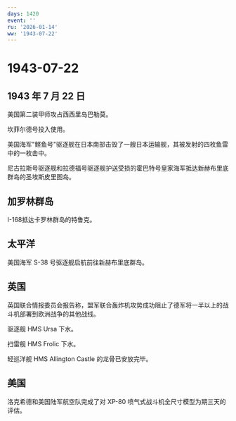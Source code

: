 ```yaml
---
days: 1420
event: ''
ru: '2026-01-14'
ww: '1943-07-22'
---
```


# 1943-07-22

## 1943 年 7 月 22 日

美国第二装甲师攻占西西里岛巴勒莫。

坎菲尔德号投入使用。

美国海军"鲣鱼号"驱逐舰在日本南部击毁了一艘日本运输舰，其被发射的四枚鱼雷中的一枚击中。

尼古拉斯号驱逐舰和拉德福号驱逐舰护送受损的霍巴特号皇家海军抵达新赫布里底群岛的圣埃斯皮里图岛。

## 加罗林群岛

I-168抵达卡罗林群岛的特鲁克。

## 太平洋

美国海军 S-38 号驱逐舰启航前往新赫布里底群岛。

## 英国

英国联合情报委员会报告称，盟军联合轰炸机攻势成功阻止了德军将一半以上的战斗机部署到欧洲战争的其他战线。

驱逐舰 HMS Ursa 下水。

扫雷舰 HMS Frolic 下水。

轻巡洋舰 HMS Allington Castle 的龙骨已安放完毕。

## 美国

洛克希德和美国陆军航空队完成了对 XP-80
喷气式战斗机全尺寸模型为期三天的评估。